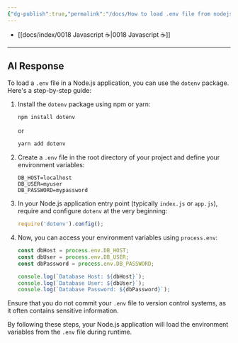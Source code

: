 ```yaml
---
{"dg-publish":true,"permalink":"/docs/How to load .env file from nodejs/","title":"How to load .env file from nodejs"}
---
```


- [[docs/index/0018 Javascript ☕️\|0018 Javascript ☕️]]
___

## AI Response

To load a `.env` file in a Node.js application, you can use the `dotenv` package. Here's a step-by-step guide:

1. Install the `dotenv` package using npm or yarn:

   ```bash
   npm install dotenv
   ```

   or

   ```bash
   yarn add dotenv
   ```

2. Create a `.env` file in the root directory of your project and define your environment variables:

   ```env
   DB_HOST=localhost
   DB_USER=myuser
   DB_PASSWORD=mypassword
   ```

3. In your Node.js application entry point (typically `index.js` or `app.js`), require and configure `dotenv` at the very beginning:

   ```javascript
   require('dotenv').config();
   ```

4. Now, you can access your environment variables using `process.env`:

   ```javascript
   const dbHost = process.env.DB_HOST;
   const dbUser = process.env.DB_USER;
   const dbPassword = process.env.DB_PASSWORD;

   console.log(`Database Host: ${dbHost}`);
   console.log(`Database User: ${dbUser}`);
   console.log(`Database Password: ${dbPassword}`);
   ```

Ensure that you do not commit your `.env` file to version control systems, as it often contains sensitive information.

By following these steps, your Node.js application will load the environment variables from the `.env` file during runtime.
